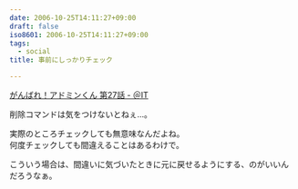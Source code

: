 ```yaml
---
date: 2006-10-25T14:11:27+09:00
draft: false
iso8601: 2006-10-25T14:11:27+09:00
tags:
  - social
title: 事前にしっかりチェック

---
```


[がんばれ！アドミンくん 第27話 - ＠IT](http://www.atmarkit.co.jp/fwin2k/itpropower/admin-kun/027/adminkun027.html)

削除コマンドは気をつけないとねぇ…。

実際のところチェックしても無意味なんだよね。  
何度チェックしても間違えることはあるわけで。

こういう場合は、間違いに気づいたときに元に戻せるようにする、のがいいんだろうなぁ。
